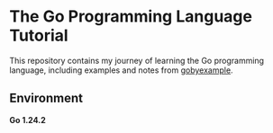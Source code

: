 # The Go Programming Language Tutorial

This repository contains my journey of learning the Go programming language, including examples and notes from [gobyexample](https://gobyexample.com/).

## Environment

**Go 1.24.2**
